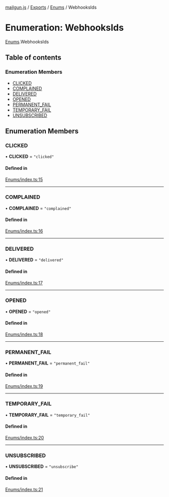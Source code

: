 [mailgun.js](../README.md) / [Exports](../modules.md) / [Enums](../modules/Enums.md) / WebhooksIds

# Enumeration: WebhooksIds

[Enums](../modules/Enums.md).WebhooksIds

## Table of contents

### Enumeration Members

- [CLICKED](Enums.WebhooksIds.md#clicked)
- [COMPLAINED](Enums.WebhooksIds.md#complained)
- [DELIVERED](Enums.WebhooksIds.md#delivered)
- [OPENED](Enums.WebhooksIds.md#opened)
- [PERMANENT\_FAIL](Enums.WebhooksIds.md#permanent_fail)
- [TEMPORARY\_FAIL](Enums.WebhooksIds.md#temporary_fail)
- [UNSUBSCRIBED](Enums.WebhooksIds.md#unsubscribed)

## Enumeration Members

### CLICKED

• **CLICKED** = ``"clicked"``

#### Defined in

[Enums/index.ts:15](https://github.com/mailgun/mailgun.js/blob/c7e8515/lib/Enums/index.ts#L15)

___

### COMPLAINED

• **COMPLAINED** = ``"complained"``

#### Defined in

[Enums/index.ts:16](https://github.com/mailgun/mailgun.js/blob/c7e8515/lib/Enums/index.ts#L16)

___

### DELIVERED

• **DELIVERED** = ``"delivered"``

#### Defined in

[Enums/index.ts:17](https://github.com/mailgun/mailgun.js/blob/c7e8515/lib/Enums/index.ts#L17)

___

### OPENED

• **OPENED** = ``"opened"``

#### Defined in

[Enums/index.ts:18](https://github.com/mailgun/mailgun.js/blob/c7e8515/lib/Enums/index.ts#L18)

___

### PERMANENT\_FAIL

• **PERMANENT\_FAIL** = ``"permanent_fail"``

#### Defined in

[Enums/index.ts:19](https://github.com/mailgun/mailgun.js/blob/c7e8515/lib/Enums/index.ts#L19)

___

### TEMPORARY\_FAIL

• **TEMPORARY\_FAIL** = ``"temporary_fail"``

#### Defined in

[Enums/index.ts:20](https://github.com/mailgun/mailgun.js/blob/c7e8515/lib/Enums/index.ts#L20)

___

### UNSUBSCRIBED

• **UNSUBSCRIBED** = ``"unsubscribe"``

#### Defined in

[Enums/index.ts:21](https://github.com/mailgun/mailgun.js/blob/c7e8515/lib/Enums/index.ts#L21)
